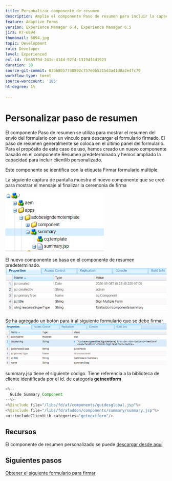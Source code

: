 ```yaml
---
title: Personalizar componente de resumen
description: Amplíe el componente Paso de resumen para incluir la capacidad de desplazarse al siguiente formulario del paquete.
feature: Adaptive Forms
version: Experience Manager 6.4, Experience Manager 6.5
jira: KT-6894
thumbnail: 6894.jpg
topic: Development
role: Developer
level: Experienced
exl-id: fb68579d-241c-414d-92f4-13194f4d1923
duration: 38
source-git-commit: 03b68057748892c757e0b5315d3a41d0a2e4fc79
workflow-type: tm+mt
source-wordcount: '185'
ht-degree: 1%

---
```


# Personalizar paso de resumen

El componente Paso de resumen se utiliza para mostrar el resumen del envío del formulario con un vínculo para descargar el formulario firmado. El paso de resumen generalmente se coloca en el último panel del formulario.
Para el propósito de este caso de uso, hemos creado un nuevo componente basado en el componente Resumen predeterminado y hemos ampliado la capacidad para incluir clientlib personalizado.

Este componente se identifica con la etiqueta Firmar formulario múltiple

La siguiente captura de pantalla muestra el nuevo componente que se creó para mostrar el mensaje al finalizar la ceremonia de firma

![componente de resumen](assets/summary.PNG)

El nuevo componente se basa en el componente de resumen predeterminado.
![componente-prop](assets/componentprop.PNG)

Se ha agregado un botón para ir al siguiente formulario que se debe firmar
![código de plantilla](assets/template-code.PNG)

summary.jsp tiene el siguiente código. Tiene referencia a la biblioteca de cliente identificada por el id. de categoría **getnextform**

```java
<%--
  Guide Summary Component
--%>
<%@include file="/libs/fd/af/components/guidesglobal.jsp"%>
<%@include file="/libs/fd/afaddon/components/summary/summary.jsp"%>
<ui:includeClientLib categories="getnextform"/>
```

## Recursos

El componente de resumen personalizado se puede [descargar desde aquí](assets/custom-summary-step.zip)

## Siguientes pasos

[Obtener el siguiente formulario para firmar](./create-client-lib.md)